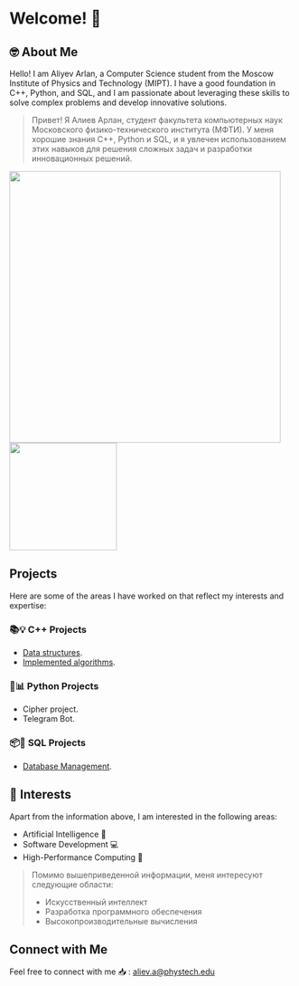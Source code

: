 # Welcome! :wave:

## :nerd_face: About Me
Hello! I am Aliyev Arlan, a Computer Science student from the Moscow Institute of Physics and Technology (MIPT). I have a good foundation in C++, Python, and SQL, and I am passionate about leveraging these skills to solve complex problems and develop innovative solutions.

> Привет! Я Алиев Арлан, студент факультета компьютерных наук Московского физико-технического института (МФТИ). У меня хорошие знания C++, Python и SQL, и я увлечен использованием этих навыков для решения сложных задач и разработки инновационных решений.

<img src="https://github-readme-stats.vercel.app/api?username=happyarl&count_private=true&show_icons=true&theme=radical&cache_seconds=1800" width="480" /><span>    </span><img src="https://github-readme-stats.vercel.app/api/top-langs/?username=happyarl&layout=compact&hide=html,css,scss&langs_count=5" height="190">

## Projects
Here are some of the areas I have worked on that reflect my interests and expertise:

### :books::bulb: C++ Projects
- [Data structures](https://pastebin.com/u/happyarl).
- [Implemented algorithms](https://github.com/HappyARL/DijkstraVisitor_on_AbstractGraph).

### :snake::bar_chart: Python Projects
- Cipher project.
- Telegram Bot.

### :package::floppy_disk: SQL Projects
- [Database Management](https://github.com/HappyARL/DB_2023_project).

## :star_struck: Interests
Apart from the information above, I am interested in the following areas:
- Artificial Intelligence :brain:
- Software Development :computer:
- High-Performance Computing :mechanical_arm: 

> Помимо вышеприведенной информации, меня интересуют следующие области:
> - Искусственный интеллект
> - Разработка программного обеспечения
> - Высокопроизводительные вычисления

## Connect with Me
Feel free to connect with me :inbox_tray: : aliev.a@phystech.edu
